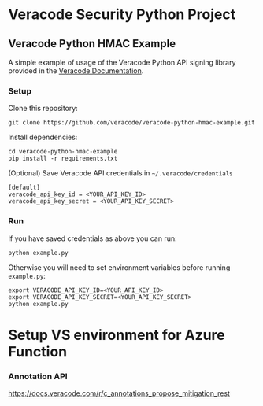 # Veracode Security Python Project

## Veracode Python HMAC Example

A simple example of usage of the Veracode Python API signing library provided in the [Veracode Documentation](https://docs.veracode.com/r/c_hmac_signing_example_python).

### Setup

Clone this repository:

    git clone https://github.com/veracode/veracode-python-hmac-example.git

Install dependencies:

    cd veracode-python-hmac-example
    pip install -r requirements.txt

(Optional) Save Veracode API credentials in `~/.veracode/credentials`

    [default]
    veracode_api_key_id = <YOUR_API_KEY_ID>
    veracode_api_key_secret = <YOUR_API_KEY_SECRET>

### Run

If you have saved credentials as above you can run:

    python example.py
    
Otherwise you will need to set environment variables before running `example.py`:

    export VERACODE_API_KEY_ID=<YOUR_API_KEY_ID>
    export VERACODE_API_KEY_SECRET=<YOUR_API_KEY_SECRET>
    python example.py

# Setup VS environment for Azure Function


### Annotation API
https://docs.veracode.com/r/c_annotations_propose_mitigation_rest 
